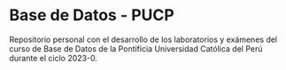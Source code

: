 # Base de Datos - PUCP
Repositorio personal con el desarrollo de los laboratorios y exámenes del curso de Base de Datos de la Pontificia Universidad Católica del Perú durante el ciclo 2023-0.
